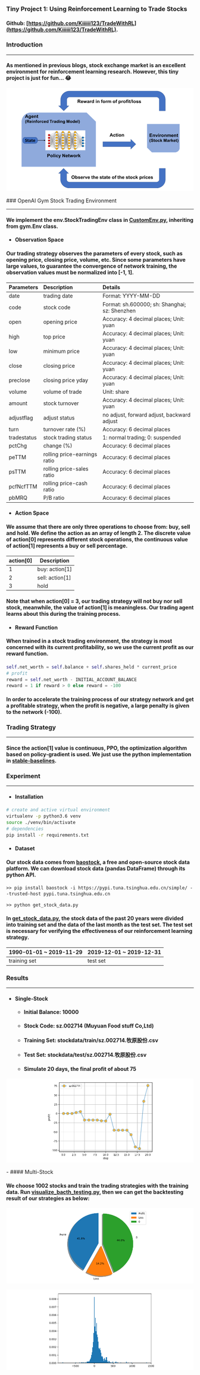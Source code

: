 ### Tiny Project 1: Using Reinforcement Learning to Trade Stocks

#### Github: [https://github.com/Kiiiiii123/TradeWithRL](https://github.com/Kiiiiii123/TradeWithRL).

### Introduction

------

#### As mentioned in previous blogs, stock exchange market is an excellent environment for reinforcement learning research. However, this tiny project is just for fun... 😂

<p align="center">
<img src="/images/905.png"><br/>
</p>
### OpenAI Gym Stock Trading Environment

------

#### We implement the env.StockTradingEnv class in [CustomEnv.py](https://github.com/Kiiiiii123/TradeWithRL/blob/master/env/CustomEnv.py), inheriting from gym.Env class.

- #### Observation Space

#### Our trading strategy observes the parameters of every stock, such as opening price, closing price, volume, etc. Since some parameters have large values, to guarantee the convergence of network training, the observation values must be normalized into [-1, 1].

| Parameters  | Description                  | Details                                       |
| ----------- | :--------------------------- | :-------------------------------------------- |
| date        | trading date                 | Format: YYYY-MM-DD                            |
| code        | stock code                   | Format: sh.600000; sh: Shanghai; sz: Shenzhen |
| open        | opening price                | Accuracy: 4 decimal places; Unit: yuan        |
| high        | top price                    | Accuracy: 4 decimal places; Unit: yuan        |
| low         | minimum price                | Accuracy: 4 decimal places; Unit: yuan        |
| close       | closing price                | Accuracy: 4 decimal places; Unit: yuan        |
| preclose    | closing price yday           | Accuracy: 4 decimal places; Unit: yuan        |
| volume      | volume of trade              | Unit: share                                   |
| amount      | stock turnover               | Accuracy: 4 decimal places; Unit: yuan        |
| adjustflag  | adjust status                | no adjust, forward adjust, backward adjust    |
| turn        | turnover rate (%)            | Accuracy: 6 decimal places                    |
| tradestatus | stock trading status         | 1: normal trading; 0: suspended               |
| pctChg      | change (%)                   | Accuracy: 6 decimal places                    |
| peTTM       | rolling price-earnings ratio | Accuracy: 6 decimal places                    |
| psTTM       | rolling price-sales ratio    | Accuracy: 6 decimal places                    |
| pcfNcfTTM   | rolling price-cash ratio     | Accuracy: 6 decimal places                    |
| pbMRQ       | P/B ratio                    | Accuracy: 6 decimal places                    |

- #### Action Space


#### We assume that there are only three operations to choose from: buy, sell and hold. We define the action as an array of length 2. The discrete value of action[0] represents different stock operations, the continuous value of action[1] represents a buy or sell percentage.

| action[0] | Description |
|---|---|
| 1 | buy: action[1] |
| 2 | sell: action[1] |
| 3 | hold |

#### Note that when action[0] = 3, our trading strategy will not buy nor sell stock, meanwhile, the value of action[1] is meaningless. Our trading agent learns about this during the training process. 

- #### Reward Function

#### When trained in a stock trading environment, the strategy is most concerned with its current profitability, so we use the current profit as our reward function.

```python
self.net_worth = self.balance + self.shares_held * current_price
# profit
reward = self.net_worth - INITIAL_ACCOUNT_BALANCE
reward = 1 if reward > 0 else reward = -100
```

#### In order to accelerate the training process of our strategy network and get a profitable strategy, when the profit is negative, a large penalty is given to the network (-100).

### Trading Strategy

------

#### Since the action[1] value is continuous, PPO, the optimization algorithm based on policy-gradient is used. We just use the python implementation in  [stable-baselines](https://stable-baselines.readthedocs.io/en/master/modules/ppo2.html).

### Experiment

------

- #### Installation

```sh
# create and active virtual environment
virtualenv -p python3.6 venv
source ./venv/bin/activate
# dependencies
pip install -r requirements.txt
```

- #### Dataset


#### Our stock data comes from [baostock](http://baostock.com/baostock/index.php/%E9%A6%96%E9%A1%B5), a free and open-source stock data platform. We can download stock data (pandas DataFrame) through its python API.

```shell
>> pip install baostock -i https://pypi.tuna.tsinghua.edu.cn/simple/ --trusted-host pypi.tuna.tsinghua.edu.cn
```

```shell
>> python get_stock_data.py
```

#### In [get_stock_data.py](https://github.com/Kiiiiii123/TradeWithRL/blob/master/get_stock_data.py), the stock data of the past 20 years were divided into training set and the data of the last month as the test set. The test set is necessary for verifying the effectiveness of our reinforcement learning strategy.

| 1990-01-01 ~ 2019-11-29 | 2019-12-01 ~ 2019-12-31 |
|---|---|
| training set | test set |

### Results

------

- #### Single-Stock

  - #### Initial Balance: 10000

  - #### Stock Code: sz.002714 (Muyuan Food stuff Co,Ltd)

  - #### Training Set: stockdata/train/sz.002714.牧原股份.csv

  - #### Test Set: stockdata/test/sz.002714.牧原股份.csv

  - #### Simulate 20 days, the final profit of about 75

<p align="center">
<img src="/images/906.png"><br/>
</p>
- #### Multi-Stock

#### We choose 1002 stocks and train the trading strategies with the training data. Run [visualize_bacth_testing.py](https://github.com/Kiiiiii123/TradeWithRL/blob/master/visualize_bacth_testing.py), then we can get the backtesting result of our strategies as below:

<p align="center">
<img src="/images/907.png"><br/>
</p>
<p align="center">
<img src="/images/908.png"><br/>
</p>
